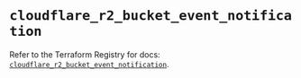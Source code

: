 # `cloudflare_r2_bucket_event_notification`

Refer to the Terraform Registry for docs: [`cloudflare_r2_bucket_event_notification`](https://registry.terraform.io/providers/cloudflare/cloudflare/5.9.0/docs/resources/r2_bucket_event_notification).
